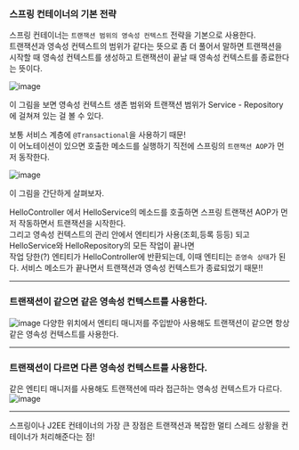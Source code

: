 ### 스프링 컨테이너의 기본 전략
스프링 컨테이너는 `트랜잭션 범위의 영속성 컨텍스트` 전략을 기본으로 사용한다.<br>
트랜잭션과 영속성 컨텍스트의 범위가 같다는 뜻으로 좀 더 풀어서 말하면 트랜잭션을 시작할 때 영속성 컨텍스트를 생성하고 트랜잭션이 끝날 때 영속성 컨텍스트를 종료한다는 뜻이다.

![image](https://github.com/Drum-J/JPA_study/assets/102205699/cdc0a5ae-3489-496c-b44a-4f2a94af8cff)

이 그림을 보면 영속성 컨텍스트 생존 범위와 트랜잭션 범위가 Service - Repository 에 걸쳐져 있는 걸 볼 수 있다.

보통 서비스 계층에 `@Transactional`을 사용하기 때문!<br>
이 어노테이션이 있으면 호출한 메소드를 실행하기 직전에 스프링의 `트랜잭션 AOP`가 먼저 동작한다.

![image](https://github.com/Drum-J/JPA_study/assets/102205699/0d90f4fa-2638-4252-bc97-9063eb33e990)

이 그림을 간단하게 살펴보자.

HelloController 에서 HelloService의 메소드를 호출하면 스프링 트랜잭션 AOP가 먼저 작동하면서 트랜잭션을 시작한다.<br>
그리고 영속성 컨텍스트의 관리 안에서 엔티티가 사용(조회,등록 등등) 되고 HelloService와 HelloRepository의 모든 작업이 끝나면<br>
작업 당한(?) 엔티티가 HelloController에 반환되는데, 이때 엔티티는 `준영속 상태`가 된다. 서비스 메소드가 끝나면서 트랜잭션과 영속성 컨텍스트가 종료되었기 때문!!


---

### 트랜잭션이 같으면 같은 영속성 컨텍스트를 사용한다.
![image](https://github.com/Drum-J/JPA_study/assets/102205699/b8a098e3-5dce-4a49-bb95-5571e08dbea8)
다양한 위치에서 엔티티 매니저를 주입받아 사용해도 트랜잭션이 같으면 항상 같은 영속성 컨텍스트를 사용한다.

---

### 트랜잭션이 다르면 다른 영속성 컨텍스트를 사용한다.

같은 엔티티 매니저를 사용해도 트랜잭션에 따라 접근하는 영속성 컨텍스트가 다르다.
![image](https://github.com/Drum-J/JPA_study/assets/102205699/5a0fb56f-b7fc-48b0-8b16-01b4486d9c96)


---

스프링이나 J2EE 컨테이너의 가장 큰 장점은 트랜잭션과 복잡한 멀티 스레드 상황을 컨테이너가 처리해준다는 점!
